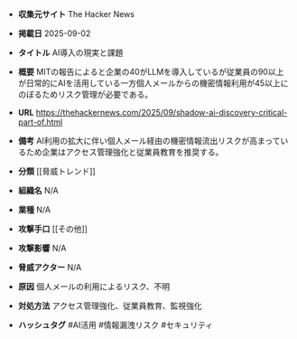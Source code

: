 - **収集元サイト**
The Hacker News

- **掲載日**
2025-09-02

- **タイトル**
AI導入の現実と課題

- **概要**
MITの報告によると企業の40がLLMを導入しているが従業員の90以上が日常的にAIを活用している一方個人メールからの機密情報利用が45以上にのぼるためリスク管理が必要である。

- **URL**
https://thehackernews.com/2025/09/shadow-ai-discovery-critical-part-of.html

- **備考**
AI利用の拡大に伴い個人メール経由の機密情報流出リスクが高まっているため企業はアクセス管理強化と従業員教育を推奨する。

- **分類**
[[脅威トレンド]]

- **組織名**
N/A

- **業種**
N/A

- **攻撃手口**
[[その他]]

- **攻撃影響**
N/A

- **脅威アクター**
N/A

- **原因**
個人メールの利用によるリスク、不明

- **対処方法**
アクセス管理強化、従業員教育、監視強化

- **ハッシュタグ**
#AI活用 #情報漏洩リスク #セキュリティ
